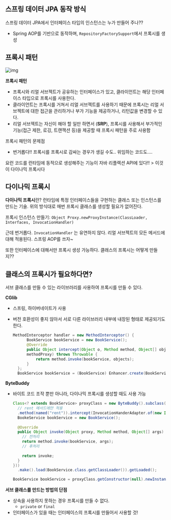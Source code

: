 ## 스프링 데이터 JPA 동작 방식

스프링 데이터 JPA에서 인터페이스 타입의 인스턴스는 누가 만들어 주나??

- Spring AOP를 기반으로 동작하며, `RepositoryFactorySupport`에서 프록시를 생성



## 프록시 패턴

![img](https://blog.kakaocdn.net/dn/c6BFcq/btryhOGOOrr/O64DkGvuJxg7kkJCgpAvLk/img.png)

**프록시 패턴**

- 프록시와 리얼 서브젝트가 공유하는 인터페이스가 있고, 클라이언트는 해당 인터페이스 타입으로 프록시를 사용한다.
- 클라이언트는 프록시를 거쳐서 리얼 서브젝트를 사용하기 때문에 프록시는 리얼 서브젝트에 대한 접근을 관리하거나 부가 기능을 제공하거나, 리턴값을 변경할 수 있다.
- 리얼 서브젝트는 자신이 해야 할 일만 하면서 (**SRP**), 프록시를 사용해서 부가적인 기능(접근 제한, 로깅, 트랜잭션 등)을 제공할 때 프록시 패턴을 주로 사용함



프록시 패턴의 문제점

- 번거롭다!! 프록시를 프록시로 감싸는 경우가 생길 수도.. 위임하는 코드도....



요런 코드를 런타임에 동적으로 생성해주는 기능이 자바 리플렉션 API에 있다!! > 이것이 다이나믹 프록시다



## 다이나믹 프록시

**다이나믹 프록시**란? 런타임에 특정 인터페이스들을 구현하는 클래스 또는 인스턴스를 만드는 기술. 위의 방식대로 매번 프록시 클래스를 생성할 필요가 없어진다.



프록시 인스턴스 만들기: `Object Proxy.newProxyInstance(ClassLoader, Interfaces, InvocationHandler)`



근데 번거롭다. `InvocationHandler` 는 유연하지 않다. 리얼 서브젝트의 모든 메서드에 대해 적용된다. 스프링 AOP를 쓰자~

또한 인터페이스에 대해서만 프록시 생성 가능하다. 클래스의 프록시는 어떻게 만들지??



## 클래스의 프록시가 필요하다면?

서브 클래스를 만들 수 있는 라이브러리를 사용하여 프록시를 만들 수 있다.



**CGlib**

- 스프링, 하이버네이트가 사용

- 버전 호환성이 좋지 않아서 서로 다른 라이브러리 내부에 내장된 형태로 제공되기도 한다.

  ``` java
  MethodInterceptor handler = new MethodInterceptor() {
  		BookService bookService = new BookService();
  		@Override
  		public Object intercept(Object o, Method method, Object[] objects, MethodProxy
  		methodProxy) throws Throwable {
  			return method.invoke(bookService, objects);
  		}
  	};
  	BookService bookService = (BookService) Enhancer.create(BookService.class, handler);
  ```

  



**ByteBuddy**

- 바이트 코드 조작 뿐만 아니라, 다이나믹 프록시를 생성할 때도 사용 가능

  ``` java
  Class<? extends BookService> proxyClass = new ByteBuddy().subclass(BookService.class)
    // rent 메서드에만 적용
    .method(named("rent")).intercept(InvocationHanderAdapter.of(new InvocationHandler() {
    BookeService bookService = new BookService();
    
    @Override
    public Object invoke(Object proxy, Method method, Object[] args) throws Throwable {
      // 전처리
      return method.invoke(bookService, args);
      // 후처리
      
      return invoke;
    }
  }))
    .make().load(BookService.class.getClassLoader()).getLoaded();
  
  BookService bookService = proxyClass.getConstructor(null).newInstance();
  ```



**서브 클래스를 만드는 방법의 단점**

- 상속을 사용하지 못하는 경우 프록시를 만들 수 없다.
  - `private` or `final`
- 인터페이스가 있을 때는 인터페이스의 프록시를 만들어서 사용할 것!
